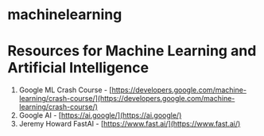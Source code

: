 # machinelearning

# Resources for Machine Learning and Artificial Intelligence

1. Google ML Crash Course - [https://developers.google.com/machine-learning/crash-course/](https://developers.google.com/machine-learning/crash-course/)
2. Google AI - [https://ai.google/](https://ai.google/)
3. Jeremy Howard FastAI - [https://www.fast.ai/](https://www.fast.ai/)

